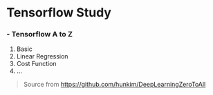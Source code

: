 # Tensorflow Study
### - Tensorflow A to Z
  01. Basic
  02. Linear Regression
  03. Cost Function
  04. ...

> Source from https://github.com/hunkim/DeepLearningZeroToAll